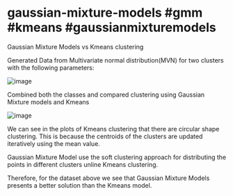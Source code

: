 # gaussian-mixture-models #gmm #kmeans #gaussianmixturemodels
Gaussian Mixture Models vs Kmeans clustering

Generated Data from Multivariate normal distribution(MVN) for two clusters with the following parameters:

![image](https://user-images.githubusercontent.com/121651746/217103163-8bf1921d-b213-490d-9ce6-724390599825.png)

Combined both the classes and compared clustering using Gaussian Mixture models and Kmeans

![image](https://user-images.githubusercontent.com/121651746/217103371-d71f9ae1-182f-4f49-a10a-6a833d6b326f.png)

We can see in the plots of Kmeans clustering that there are circular shape clustering. This is because the centroids of the clusters are updated iteratively using the mean value.

Gaussian Mixture Model use the soft clustering approach for distributing the points in different clusters unline Kmeans clustering.

Therefore, for the dataset above we see that Gaussian Mixture Models presents a better solution than the Kmeans model.

